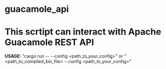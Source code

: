 # guacamole_api

# This scrtipt can interact with Apache Guacamole REST API
__USAGE:__ "cargo run -- --config <path_to_your_config>" or "<path_to_compiled_bin_file> --config <path_to_your_config>"
